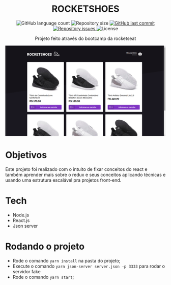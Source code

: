 <h1 align="center">ROCKETSHOES</h1>

<p align="center">
  <img alt="GitHub language count" src="https://img.shields.io/github/languages/count/wesley820/rocketshoes">

  <img alt="Repository size" src="https://img.shields.io/github/repo-size/wesley820/rocketshoes">

  <a href="https://github.com/wesley820/rocketshoes/commits/master">
    <img alt="GitHub last commit" src="https://img.shields.io/github/last-commit/wesley820/rocketshoes">
  </a>

  <a href="https://github.com/wesley820/rocketshoes/issues">
    <img alt="Repository issues" src="https://img.shields.io/github/issues/wesley820/rocketshoes">
  </a>

  <img alt="License" src="https://img.shields.io/badge/license-MIT-brightgreen">
</p>

<p align="center">
 Projeto feito através do bootcamp da rocketseat
</p>

<p align="center">
  <img src="./.github/print.png"/>
</p>

# Objetivos

Este projeto foi realizado com o intuito de fixar conceitos do react e também aprender mais sobre o redux e seus conceitos aplicando técnicas e usando uma estrutura escalável pra projetos front-end.

# Tech

- Node.js
- React.js
- Json server

# Rodando o projeto

- Rode o comando `yarn install` na pasta do projeto;
- Execute o comando `yarn json-server server.json -p 3333` para rodar o servidor fake
- Rode o comando `yarn start`;
